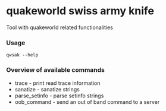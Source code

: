 quakeworld swiss army knife
=====
Tool with quakeworld related functionalities
### Usage
```qwsak --help```

### Overview of available commands
 * trace - print read trace information
 * sanatize - sanatize strings
 * parse_setinfo - parse setinfo strings
 * oob_command - send an out of band command to a server

